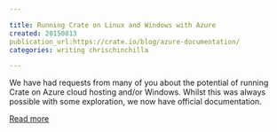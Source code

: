 ```yaml
---

title: Running Crate on Linux and Windows with Azure
created: 20150813
publication_url:https://crate.io/blog/azure-documentation/
categories: writing chrischinchilla

---
```

We have had requests from many of you about the potential of running Crate on Azure cloud hosting and/or Windows. Whilst this was always possible with some exploration, we now have official documentation.

[Read more](https://crate.io/blog/azure-documentation/)
